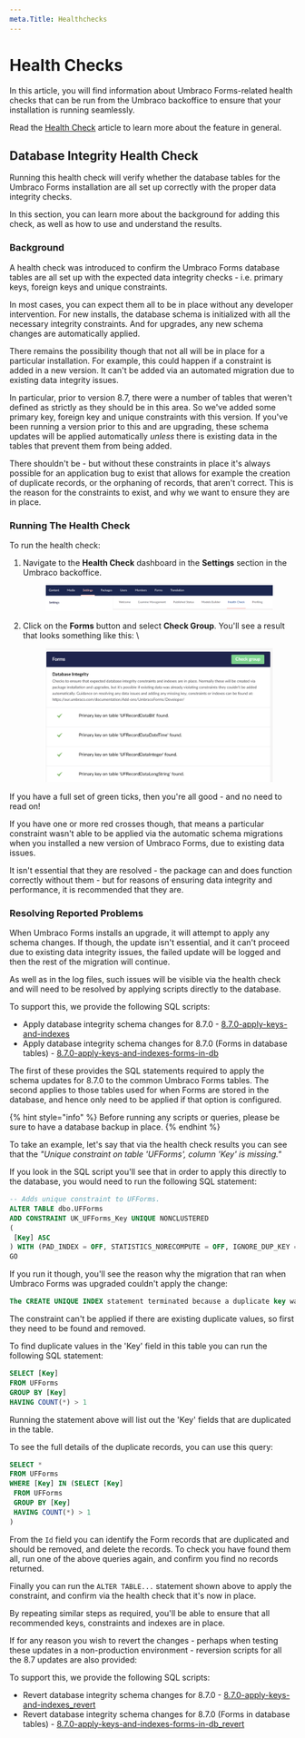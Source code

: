 ```yaml
---
meta.Title: Healthchecks
---
```


# Health Checks

In this article, you will find information about Umbraco Forms-related health checks that can be run from the Umbraco backoffice to ensure that your installation is running seamlessly.

Read the [Health Check](../../../umbraco-cms/extending/health-check/) article to learn more about the feature in general.

## Database Integrity Health Check

Running this health check will verify whether the database tables for the Umbraco Forms installation are all set up correctly with the proper data integrity checks.

In this section, you can learn more about the background for adding this check, as well as how to use and understand the results.

### Background

A health check was introduced to confirm the Umbraco Forms database tables are all set up with the expected data integrity checks - i.e. primary keys, foreign keys and unique constraints.

In most cases, you can expect them all to be in place without any developer intervention. For new installs, the database schema is initialized with all the necessary integrity constraints. And for upgrades, any new schema changes are automatically applied.

There remains the possibility though that not all will be in place for a particular installation. For example, this could happen if a constraint is added in a new version. It can't be added via an automated migration due to existing data integrity issues.

In particular, prior to version 8.7, there were a number of tables that weren't defined as strictly as they should be in this area. So we've added some primary key, foreign key and unique constraints with this version. If you've been running a version prior to this and are upgrading, these schema updates will be applied automatically _unless_ there is existing data in the tables that prevent them from being added.

There shouldn't be - but without these constraints in place it's always possible for an application bug to exist that allows for example the creation of duplicate records, or the orphaning of records, that aren't correct. This is the reason for the constraints to exist, and why we want to ensure they are in place.

### Running The Health Check

To run the health check:

1.  Navigate to the **Health Check** dashboard in the **Settings** section in the Umbraco backoffice.&#x20;

    <figure><img src="images/Umb-backoffice.png" alt=""><figcaption></figcaption></figure>
2.  Click on the **Forms** button and select **Check Group**. You'll see a result that looks something like this: \


    <figure><img src="images/healthcheck.png" alt=""><figcaption></figcaption></figure>

If you have a full set of green ticks, then you're all good - and no need to read on!

If you have one or more red crosses though, that means a particular constraint wasn't able to be applied via the automatic schema migrations when you installed a new version of Umbraco Forms, due to existing data issues.

It isn't essential that they are resolved - the package can and does function correctly without them - but for reasons of ensuring data integrity and performance, it is recommended that they are.

### Resolving Reported Problems

When Umbraco Forms installs an upgrade, it will attempt to apply any schema changes. If though, the update isn't essential, and it can't proceed due to existing data integrity issues, the failed update will be logged and then the rest of the migration will continue.

As well as in the log files, such issues will be visible via the health check and will need to be resolved by applying scripts directly to the database.

To support this, we provide the following SQL scripts:

* Apply database integrity schema changes for 8.7.0 - [8.7.0-apply-keys-and-indexes](apply-keys.md)
* Apply database integrity schema changes for 8.7.0 (Forms in database tables) - [8.7.0-apply-keys-and-indexes-forms-in-db](forms-in-the-database-apply-keys.md)

The first of these provides the SQL statements required to apply the schema updates for 8.7.0 to the common Umbraco Forms tables. The second applies to those tables used for when Forms are stored in the database, and hence only need to be applied if that option is configured.

{% hint style="info" %}
Before running any scripts or queries, please be sure to have a database backup in place.
{% endhint %}

To take an example, let's say that via the health check results you can see that the _"Unique constraint on table 'UFForms', column 'Key' is missing."_

If you look in the SQL script you'll see that in order to apply this directly to the database, you would need to run the following SQL statement:

```sql
-- Adds unique constraint to UFForms.
ALTER TABLE dbo.UFForms
ADD CONSTRAINT UK_UFForms_Key UNIQUE NONCLUSTERED
(
 [Key] ASC
) WITH (PAD_INDEX = OFF, STATISTICS_NORECOMPUTE = OFF, IGNORE_DUP_KEY = OFF, ONLINE = OFF, ALLOW_ROW_LOCKS = ON, ALLOW_PAGE_LOCKS = ON) ON [PRIMARY]
GO
```

If you run it though, you'll see the reason why the migration that ran when Umbraco Forms was upgraded couldn't apply the change:

```sql
The CREATE UNIQUE INDEX statement terminated because a duplicate key was found for the object name 'dbo.UFForms' and the index name 'UK_UFForms_Key'. The duplicate key value is (...).
```

The constraint can't be applied if there are existing duplicate values, so first they need to be found and removed.

To find duplicate values in the 'Key' field in this table you can run the following SQL statement:

```sql
SELECT [Key]
FROM UFForms
GROUP BY [Key]
HAVING COUNT(*) > 1
```

Running the statement above will list out the 'Key' fields that are duplicated in the table.

To see the full details of the duplicate records, you can use this query:

```sql
SELECT *
FROM UFForms
WHERE [Key] IN (SELECT [Key]
 FROM UFForms
 GROUP BY [Key]
 HAVING COUNT(*) > 1
)
```

From the `Id` field you can identify the Form records that are duplicated and should be removed, and delete the records. To check you have found them all, run one of the above queries again, and confirm you find no records returned.

Finally you can run the `ALTER TABLE...` statement shown above to apply the constraint, and confirm via the health check that it's now in place.

By repeating similar steps as required, you'll be able to ensure that all recommended keys, constraints and indexes are in place.

If for any reason you wish to revert the changes - perhaps when testing these updates in a non-production environment - reversion scripts for all the 8.7 updates are also provided:

To support this, we provide the following SQL scripts:

* Revert database integrity schema changes for 8.7.0 - [8.7.0-apply-keys-and-indexes\_revert](apply-keys.md#revert-application-of-keys-and-indexes)
* Revert database integrity schema changes for 8.7.0 (Forms in database tables) - [8.7.0-apply-keys-and-indexes-forms-in-db\_revert](forms-in-the-database-apply-keys.md#reverting-the-application-of-keys-and-indexes)

